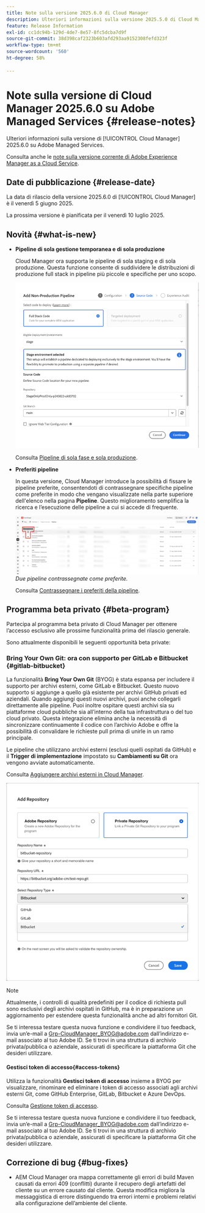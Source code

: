 ```yaml
---
title: Note sulla versione 2025.6.0 di Cloud Manager
description: Ulteriori informazioni sulla versione 2025.5.0 di Cloud Manager su Adobe Managed Services.
feature: Release Information
exl-id: cc1dc94b-129d-4de7-8e57-8fc5dcba7d9f
source-git-commit: 38d398caf2323b603afd293aa9152308fefd323f
workflow-type: tm+mt
source-wordcount: '560'
ht-degree: 58%

---
```


# Note sulla versione di Cloud Manager 2025.6.0 su Adobe Managed Services {#release-notes}

<!-- RELEASE WIKI  https://wiki.corp.adobe.com/display/DMSArchitecture/Cloud+Manager+2025.04.0+Release -->

Ulteriori informazioni sulla versione di [!UICONTROL Cloud Manager] 2025.6.0 su Adobe Managed Services.

Consulta anche le [note sulla versione corrente di Adobe Experience Manager as a Cloud Service](https://experienceleague.adobe.com/it/docs/experience-manager-cloud-service/content/release-notes/home).

## Date di pubblicazione {#release-date}

La data di rilascio della versione 2025.6.0 di [!UICONTROL Cloud Manager] è il venerdì 5 giugno 2025.

<!-- There are no significant new features or bug fixes in the May Cloud Manager release. -->

La prossima versione è pianificata per il venerdì 10 luglio 2025.

<!-- SAVE FOR FUTURE POSSIBLE USE There are no significant new features or bug fixes in the May Cloud Manager release. -->


## Novità {#what-is-new}

* **Pipeline di sola gestione temporanea e di sola produzione**

  Cloud Manager ora supporta le pipeline di sola staging e di sola produzione. Questa funzione consente di suddividere le distribuzioni di produzione full stack in pipeline più piccole e specifiche per uno scopo. <!-- This feature went into GA from Private beta in the June 5, 2025 CM release -->

  ![Finestra di dialogo Aggiungi pipeline non di produzione con il pulsante di opzione Codice full stack selezionato e l&#39;ambiente di staging selezionato](/help/release-notes/assets/add-non-production-pipeline.png)

  Consulta [Pipeline di sola fase e sola produzione](/help/using/stage-prod-only.md).

* **Preferiti pipeline**

  In questa versione, Cloud Manager introduce la possibilità di fissare le pipeline preferite, consentendoti di contrassegnare specifiche pipeline come preferite in modo che vengano visualizzate nella parte superiore dell&#39;elenco nella pagina **Pipeline**. Questo miglioramento semplifica la ricerca e l’esecuzione delle pipeline a cui si accede di frequente. <!-- CMGR-68293 -->

  ![Pipeline contrassegnate come preferite](/help/release-notes/assets/pipeline-favorites.png) *Due pipeline contrassegnate come preferite.*

  Consulta [Contrassegnare i preferiti della pipeline](/help/using/managing-pipelines.md#pipeline-favorites).


## Programma beta privato {#beta-program}

Partecipa al programma beta privato di Cloud Manager per ottenere l’accesso esclusivo alle prossime funzionalità prima del rilascio generale.

Sono attualmente disponibili le seguenti opportunità beta private:


### Bring Your Own Git: ora con supporto per GitLab e Bitbucket {#gitlab-bitbucket}

La funzionalità **Bring Your Own Git** (BYOG) è stata espansa per includere il supporto per archivi esterni, come GitLab e Bitbucket. Questo nuovo supporto si aggiunge a quello già esistente per archivi GitHub privati ed aziendali. Quando aggiungi questi nuovi archivi, puoi anche collegarli direttamente alle pipeline. Puoi inoltre ospitare questi archivi sia su piattaforme cloud pubbliche sia all’interno della tua infrastruttura o del tuo cloud privato. Questa integrazione elimina anche la necessità di sincronizzare continuamente il codice con l’archivio Adobe e offre la possibilità di convalidare le richieste pull prima di unirle in un ramo principale.

Le pipeline che utilizzano archivi esterni (esclusi quelli ospitati da GitHub) e il **Trigger di implementazione** impostato su **Cambiamenti su Git** ora vengono avviate automaticamente.

Consulta [Aggiungere archivi esterni in Cloud Manager](/help/managing-code/external-repositories.md).

![Finestra di dialogo Aggiungi archivio](/help/release-notes/assets/repositories-add-release-notes.png)

>[!NOTE]
>
>Attualmente, i controlli di qualità predefiniti per il codice di richiesta pull sono esclusivi degli archivi ospitati in GitHub, ma è in preparazione un aggiornamento per estendere questa funzionalità anche ad altri fornitori Git.

Se ti interessa testare questa nuova funzione e condividere il tuo feedback, invia un’e-mail a [Grp-CloudManager_BYOG@adobe.com](mailto:Grp-CloudManager_BYOG@adobe.com) dall’indirizzo e-mail associato al tuo Adobe ID. Se ti trovi in una struttura di archivio privata/pubblica o aziendale, assicurati di specificare la piattaforma Git che desideri utilizzare.

#### Gestisci token di accesso{#access-tokens}

Utilizza la funzionalità **Gestisci token di accesso** insieme a BYOG per visualizzare, rinominare ed eliminare i token di accesso associati agli archivi esterni Git, come GitHub Enterprise, GitLab, Bitbucket e Azure DevOps.

Consulta [Gestione token di accesso](/help/managing-code/manage-access-tokens.md).

Se ti interessa testare questa nuova funzione e condividere il tuo feedback, invia un’e-mail a [Grp-CloudManager_BYOG@adobe.com](mailto:Grp-CloudManager_BYOG@adobe.com) dall’indirizzo e-mail associato al tuo Adobe ID. Se ti trovi in una struttura di archivio privata/pubblica o aziendale, assicurati di specificare la piattaforma Git che desideri utilizzare.


## Correzione di bug {#bug-fixes}

* AEM Cloud Manager ora mappa correttamente gli errori di build Maven causati da errori 409 (conflitti) durante il recupero degli artefatti del cliente su un errore causato dal cliente. Questa modifica migliora la messaggistica di errore distinguendo tra errori interni e problemi relativi alla configurazione dell’ambiente del cliente. <!-- CMGR-66673 -->

<!--
Known Issues {#known-issues}

* A -->
